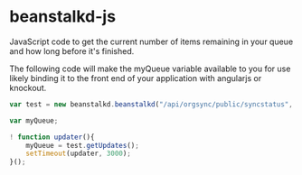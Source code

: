 beanstalkd-js
=============

JavaScript code to get the current number of items remaining in your queue and how long before it's finished.

The following code will make the myQueue variable available to you for use likely binding it to the front
end of your application with angularjs or knockout.

```js
var test = new beanstalkd.beanstalkd("/api/orgsync/public/syncstatus", 3).kickoff();

var myQueue;

! function updater(){
	myQueue = test.getUpdates();
	setTimeout(updater, 3000);
}();
```